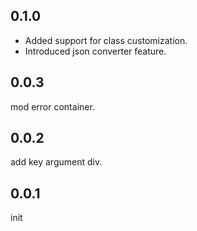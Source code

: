 ## 0.1.0

- Added support for class customization.
- Introduced json converter feature.

## 0.0.3

mod error container.

## 0.0.2

add key argument div.

## 0.0.1

init
